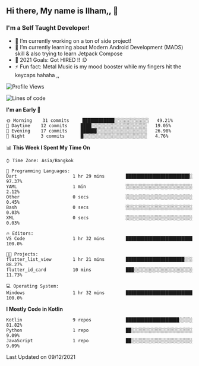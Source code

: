 ## Hi there, My name is Ilham,, 👋


### I'm a Self Taught Developer!
- 🔭 I’m currently working on a ton of side project!
- 🌱 I’m currently learning about Modern Android Development (MADS) skill & also trying to learn Jetpack Compose
- 🥅 2021 Goals: Got HIRED !! :D
- ⚡ Fun fact: Metal Music is my mood booster while my fingers hit the keycaps hahaha  ,,



<!--START_SECTION:waka-->
![Profile Views](http://img.shields.io/badge/Profile%20Views-0-blue)

![Lines of code](https://img.shields.io/badge/From%20Hello%20World%20I%27ve%20Written-379%20Thousand%20lines%20of%20code-blue)

**I'm an Early 🐤** 

```text
🌞 Morning    31 commits     ████████████░░░░░░░░░░░░░   49.21% 
🌆 Daytime    12 commits     ████░░░░░░░░░░░░░░░░░░░░░   19.05% 
🌃 Evening    17 commits     ██████░░░░░░░░░░░░░░░░░░░   26.98% 
🌙 Night      3 commits      █░░░░░░░░░░░░░░░░░░░░░░░░   4.76%

```


📊 **This Week I Spent My Time On** 

```text
⌚︎ Time Zone: Asia/Bangkok

💬 Programming Languages: 
Dart                     1 hr 29 mins        ████████████████████████░   97.37% 
YAML                     1 min               ░░░░░░░░░░░░░░░░░░░░░░░░░   2.12% 
Other                    0 secs              ░░░░░░░░░░░░░░░░░░░░░░░░░   0.45% 
Bash                     0 secs              ░░░░░░░░░░░░░░░░░░░░░░░░░   0.03% 
XML                      0 secs              ░░░░░░░░░░░░░░░░░░░░░░░░░   0.03%

🔥 Editors: 
VS Code                  1 hr 32 mins        █████████████████████████   100.0%

🐱‍💻 Projects: 
flutter_list_view        1 hr 21 mins        ██████████████████████░░░   88.27% 
flutter_id_card          10 mins             ███░░░░░░░░░░░░░░░░░░░░░░   11.73%

💻 Operating System: 
Windows                  1 hr 32 mins        █████████████████████████   100.0%

```

**I Mostly Code in Kotlin** 

```text
Kotlin                   9 repos             ████████████████████░░░░░   81.82% 
Python                   1 repo              ██░░░░░░░░░░░░░░░░░░░░░░░   9.09% 
JavaScript               1 repo              ██░░░░░░░░░░░░░░░░░░░░░░░   9.09%

```



 Last Updated on 09/12/2021
<!--END_SECTION:waka-->
